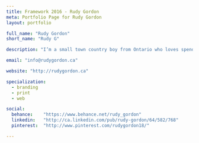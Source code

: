 ```yaml
---
title: Framework 2016 - Rudy Gordon
meta: Portfolio Page for Rudy Gordon
layout: portfolio

full_name: "Rudy Gordon"
short_name: "Rudy G"

description: "I’m a small town country boy from Ontario who loves spending time outside enjoying the outdoors motorcycling and playing with my dog."

email: "info@rudygordon.ca"

website: "http://rudygordon.ca"

specialization:
  - branding
  - print
  - web

social:
  behance:    "https://www.behance.net/rudy_gordon"
  linkedin:   "http://ca.linkedin.com/pub/rudy-gordon/64/582/768"
  pinterest:  "http://www.pinterest.com/rudygordon18/"

---
```

